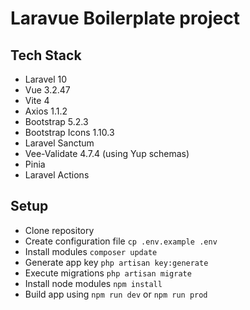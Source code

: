 # Laravue Boilerplate project

## Tech Stack

-   Laravel 10
-   Vue 3.2.47
-   Vite 4
-   Axios 1.1.2
-   Bootstrap 5.2.3
-   Bootstrap Icons 1.10.3
-   Laravel Sanctum
-   Vee-Validate 4.7.4 (using Yup schemas)
-   Pinia
-   Laravel Actions

## Setup

-   Clone repository
-   Create configuration file `cp .env.example .env`
-   Install modules `composer update`
-   Generate app key `php artisan key:generate`
-   Execute migrations `php artisan migrate`
-   Install node modules `npm install`
-   Build app using `npm run dev` or `npm run prod`
